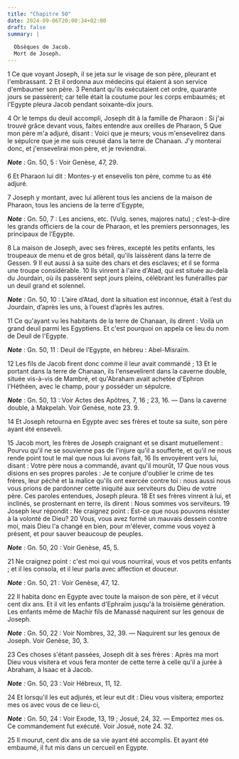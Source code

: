 ```yaml
---
title: "Chapitre 50"
date: 2024-09-06T20:00:34+02:00
draft: false
summary: |
  
  Obsèques de Jacob.
  Mort de Joseph.
---
```



1 Ce que voyant Joseph, il se jeta sur le visage de son père, pleurant et l'embrassant. 2 Et il ordonna aux médecins qui étaient à son service d'embaumer son père. 3 Pendant qu'ils exécutaient cet ordre, quarante jours se passèrent; car telle était la coutume pour les corps embaumés; et l'Egypte pleura Jacob pendant soixante-dix jours.


4 Or le temps du deuil accompli, Joseph dit à la famille de Pharaon : Si j'ai trouvé grâce devant vous, faites entendre aux oreilles de Pharaon, 5 Que mon père m'a adjuré, disant : Voici que je meurs; vous m'ensevelirez dans le sépulcre que je me suis creusé dans la terre de Chanaan. J'y monterai donc, et j'ensevelirai mon père, et je reviendrai.

***Note*** :  Gn. 50, 5 : Voir Genèse, 47, 29.

6 Et Pharaon lui dit : Montes-y et ensevelis ton père, comme tu as été adjuré.


7 Joseph y montant, avec lui allèrent tous les anciens de la maison de Pharaon, tous les anciens de la terre d'Egypte,

***Note*** :  Gn. 50, 7 : Les anciens, etc. (Vulg. senes, majores natu) ; c’est-à-dire les grands officiers de la cour de Pharaon, et les premiers personnages, les principaux de l’Egypte.

8 La maison de Joseph, avec ses frères, excepté les petits enfants, les troupeaux de menu et de gros bétail, qu'ils laissèrent dans la terre de Gessen. 9 Il eut aussi à sa suite des chars et des esclaves; et il se forma une troupe considérable. 10 Ils vinrent à l'aire d'Atad, qui est située au-delà du Jourdain, où ils passèrent sept jours pleins, célébrant les funérailles par un deuil grand et solennel.

***Note*** :  Gn. 50, 10 : L’aire d’Atad, dont la situation est inconnue, était à l’est du Jourdain, d’après les uns, à l’ouest d’après les autres.

11 Ce qu'ayant vu les habitants de la terre de Chanaan, ils dirent : Voilà un grand deuil parmi les Egyptiens. Et c'est pourquoi on appela ce lieu du nom de Deuil de l'Egypte.

***Note*** :  Gn. 50, 11 : Deuil de l’Egypte, en hébreu : Abel-Misraïm.


12 Les fils de Jacob firent donc comme il leur avait commandé ; 13 Et le portant dans la terre de Chanaan, ils l'ensevelirent dans la caverne double, située vis-à-vis de Mambré, et qu'Abraham avait achetée d'Ephron l'Héthéen, avec le champ, pour y posséder un sépulcre.

***Note*** :  Gn. 50, 13 : Voir Actes des Apôtres, 7, 16 ; 23, 16. ― Dans la caverne double, à Makpelah. Voir Genèse, note 23. 9.


14 Et Joseph retourna en Egypte avec ses frères et toute sa suite, son père ayant été enseveli.


15 Jacob mort, les frères de Joseph craignant et se disant mutuellement : Pourvu qu'il ne se souvienne pas de l'injure qu'il a soufferte, et qu'il ne nous rende point tout le mal que nous lui avons fait, 16 Ils envoyèrent vers lui, disant : Votre père nous a commandé, avant qu'il mourût, 17 Que nous vous disions en ses propres paroles : Je te conjure d'oublier le crime de tes frères, leur péché et la malice qu'ils ont exercée contre toi : nous aussi nous vous prions de pardonner cette iniquité aux serviteurs du Dieu de votre père. Ces paroles entendues, Joseph pleura. 18 Et ses frères vinrent à lui, et inclinés, se prosternant en terre, ils dirent : Nous sommes vos serviteurs. 19 Joseph leur répondit : Ne craignez point : Est-ce que nous pouvons résister à la volonté de Dieu? 20 Vous, vous avez formé un mauvais dessein contre moi, mais Dieu l'a changé en bien, pour m'élever, comme vous voyez à présent, et pour sauver beaucoup de peuples.

***Note*** :  Gn. 50, 20 : Voir Genèse, 45, 5.

21 Ne craignez point : c'est moi qui vous nourrirai, vous et vos petits enfants ; et il les consola, et il leur parla avec affection et douceur.

***Note*** :  Gn. 50, 21 : Voir Genèse, 47, 12.


22 Il habita donc en Egypte avec toute la maison de son père, et il vécut cent dix ans. Et il vit les enfants d'Ephraïm jusqu'à la troisième génération. Les enfants même de Machir fils de Manassé naquirent sur les genoux de Joseph.

***Note*** :  Gn. 50, 22 : Voir Nombres, 32, 39. ― Naquirent sur les genoux de Joseph. Voir Genèse, 30, 3.

23 Ces choses s'étant passées, Joseph dit à ses frères : Après ma mort Dieu vous visitera et vous fera monter de cette terre à celle qu'il a jurée à Abraham, à Isaac et à Jacob.

***Note*** :  Gn. 50, 23 : Voir Hébreux, 11, 12.


24 Et lorsqu'il les eut adjurés, et leur eut dit : Dieu vous visitera; emportez mes os avec vous de ce lieu-ci,

***Note*** :  Gn. 50, 24 : Voir Exode, 13, 19 ; Josué, 24, 32. ― Emportez mes os. Ce commandement fut exécuté. Voir Josué, note 24. 32.

25 Il mourut, cent dix ans de sa vie ayant été accomplis. Et ayant été embaumé, il fut mis dans un cercueil en Egypte.

